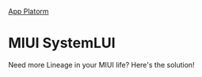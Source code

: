 [App Platorm](media/logo.png)
# MIUI SystemLUI
Need more Lineage in your MIUI life? Here's the solution!
